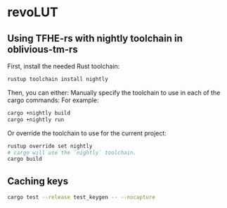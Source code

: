 # revoLUT


## Using TFHE-rs with nightly toolchain in oblivious-tm-rs

First, install the needed Rust toolchain:
```bash
rustup toolchain install nightly
```

Then, you can either:
Manually specify the toolchain to use in each of the cargo commands:
For example:
```bash
cargo +nightly build
cargo +nightly run
```
Or override the toolchain to use for the current project:
```bash
rustup override set nightly
# cargo will use the `nightly` toolchain.
cargo build
```

## Caching keys

```bash
cargo test --release test_keygen -- --nocapture
```